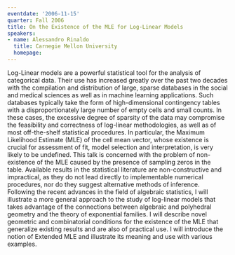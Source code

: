```yaml
---
eventdate: '2006-11-15'
quarter: Fall 2006
title: On the Existence of the MLE for Log-Linear Models
speakers:
- name: Alessandro Rinaldo
  title: Carnegie Mellon University
  homepage:
---
```

Log-Linear models are a powerful statistical tool for the analysis of categorical data. Their use has increased greatly over the past two decades with the compilation and distribution of large, sparse databases in the social and medical sciences as well as in machine learning applications. Such databases typically take the form of high-dimensional contingency tables with a disproportionately large number of empty cells and small counts. In these cases, the excessive degree of sparsity of the data may compromise the feasibility and correctness of log-linear methodologies, as well as of most off-the-shelf statistical procedures. In particular, the Maximum Likelihood Estimate (MLE) of the cell mean vector, whose existence is crucial for assessment of fit, model selection and interpretation, is very likely to be undefined. This talk is concerned with the problem of non-existence of the MLE caused by the presence of sampling zeros in the table. Available results in the statistical literature are non-constructive and impractical, as they do not lead directly to implementable numerical procedures, nor do they suggest alternative methods of inference. Following the recent advances in the field of algebraic statistics, I will illustrate a more general approach to the study of log-linear models that takes advantage of the connections between algebraic and polyhedral geometry and the theory of exponential families. I will describe novel geometric and combinatorial conditions for the existence of the MLE that generalize existing results and are also of practical use. I will introduce the notion of Extended MLE and illustrate its meaning and use with various examples.